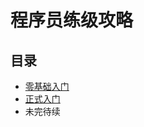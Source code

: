 # 程序员练级攻略
## 目录
- [零基础入门](https://github.com/YrracOwl/How-to-be-a-pretty-awesome-coder/blob/master/%E9%9B%B6%E5%9F%BA%E7%A1%80%E5%85%A5%E9%97%A8.md)
- [正式入门](https://github.com/YrracOwl/How-to-be-a-pretty-awesome-coder/blob/master/%E6%AD%A3%E5%BC%8F%E5%85%A5%E9%97%A8.md)
- 未完待续